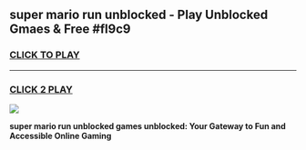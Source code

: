 
## super mario run unblocked - Play Unblocked Gmaes & Free #fl9c9
<h3>
<a href="https://news.freeplayer.one?title=super_mario_run_unblocked&ref=03M">CLICK TO PLAY</a></h3>
<hr>

<h3>
<a href="https://news.freeplayer.one?title=super_mario_run_unblocked&ref=03M">CLICK 2 PLAY</a>
  
</h3>

<a href="https://news.freeplayer.one?title=super_mario_run_unblocked&ref=03M"><img src="https://clearcache.store/games.png"></a>


**super mario run unblocked games unblocked: Your Gateway to Fun and Accessible Online Gaming**
